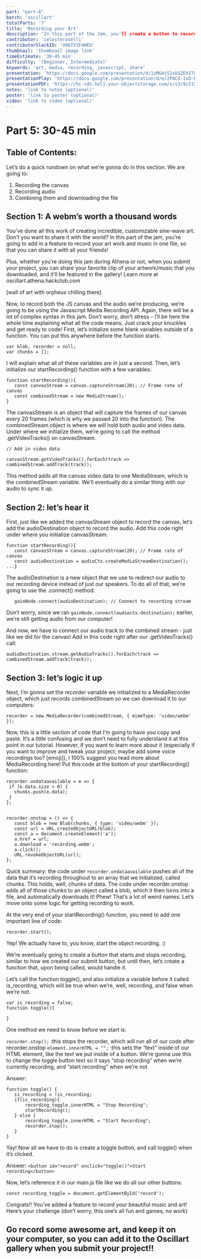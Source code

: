 ```yaml
---
part: "part-6"
batch: 'oscillart'
totalParts: '7'
title: 'Recording your Art'
description: 'In this part of the Jam, you'll create a button to record your art and download it, so you can share it online.'
contributor: 'celesteroselli'
contributorSlackID: 'U06TV3F4HEU'
thumbnail: 'thumbnail image link'
timeEstimate: '30-45 min'
difficulty: '(Beginner, Intermediate)'
keywords: 'art, media, recording, javascript, share'
presentation: 'https://docs.google.com/presentation/d/1zMGHjS1sUSZEhI7SAlY4shvY8p1a34Q124KN_rJQ2lM/edit?usp=sharing'
presentationPlay: 'https://docs.google.com/presentation/d/e/2PACX-1vQ-LWou5utq3u1FvZzBGJjP5fDLWCXAn8Oec_uJWN-FLuItkunRTNN-RLrgo1PMcw74ciulutWJn2RN/pub?start=true&loop=false&delayms=30000'
presentationPDF: 'https://hc-cdn.hel1.your-objectstorage.com/s/v3/9c215e64b498d8998a335d890d58578ffc0b8919_oscillart_6.pdf'
notes: 'link to notes (optional)'
poster: 'link to poster (optional)'
video: 'link to video (optional)'
---
```


# Part 5: 30-45 min

## Table of Contents:
Let’s do a quick rundown on what we’re gonna do in this section. We are going to:

1. Recording the canvas
2. Recording audio
3. Combining them and downloading the file

## Section 1: A webm’s worth a thousand words

You’ve done all this work of creating incredible, customizable sine-wave art. Don’t you want to share it with the world? In this part of the jam, you’re going to add in a feature to record your art work and music in one file, so that you can share it with all your friends! 

Plus, whether you’re doing this jam during Athena or not, when you submit your project, you can share your favorite clip of your artwork/music that you downloaded, and it’ll be featured in the gallery! Learn more at oscillart.athena.hackclub.com

[wall of art with orpheus chilling there]

Now, to record both the JS canvas and the audio we’re producing, we’re going to be using the Javascript Media Recording API. Again, there will be a lot of complex syntax in this jam. Don’t worry, don’t stress - I’ll be here the whole time explaining what all the code means. Just crack your knuckles and get ready to code! First, let’s initialize some blank variables outside of a function. You can put this anywhere before the function starts.

```
var blob, recorder = null;
var chunks = [];
```

I will explain what all of these variables are in just a second. Then, let’s initialize our startRecording() function with a few variables:

```
function startRecording(){
   const canvasStream = canvas.captureStream(20); // Frame rate of canvas
   const combinedStream = new MediaStream();
}
```

The canvasStream is an object that will capture the frames of our canvas every 20 frames (which is why we passed 20 into the function). The combinedStream object is where we will hold both audio and video data. Under where we initialize them, we’re going to call the method .getVideoTracks() on canvasStream. 

```
// Add in video data

canvasStream.getVideoTracks().forEach(track => combinedStream.addTrack(track));
```

This method adds all the canvas video data to one MediaStream, which is the combinedStream variable. We’ll eventually do a similar thing with our audio to sync it up. 

## Section 2: let’s hear it

First, just like we added the canvasStream object to record the canvas, let’s add the audioDestination object to record the audio. Add this code right under where you initialize canvasStream:

```
function startRecording(){
   const canvasStream = canvas.captureStream(20); // Frame rate of canvas
   const audioDestination = audioCtx.createMediaStreamDestination();
...}
```

The audioDestination is a new object that we use to redirect our audio to our recording device 
instead of just our speakers. To do all of that, we’re going to use the .connect()  method:

```
   gainNode.connect(audioDestination); // Connect to recording stream
```

Don’t worry, since we ran `gainNode.connect(audioctx.destination);` earlier, we’re still getting audio from our computer!

And now, we have to connect our audio track to the combined stream - just like we did for the canvas! Add in this code right after our .getVideoTracks() call:

```
audioDestination.stream.getAudioTracks().forEach(track => combinedStream.addTrack(track));
```

## Section 3: let’s logic it up

Next, I’m gonna set the recorder variable we initialized to a MediaRecorder object, which just records combinedStream so we can download it to our computers:

```
recorder = new MediaRecorder(combinedStream, { mimeType: 'video/webm' });
```

Now, this is a little section of code that I’m going to have you copy and paste. It’s a little confusing and we don’t need to fully understand it at this point in our tutorial. However, if you want to learn more about it (especially if you want to improve and tweak your project; maybe add some voice recordings too? [emoji]), I 100% suggest you read more about MediaRecording here! Put this code at the bottom of your startRecording() function:

```
recorder.ondataavailable = e => {
 if (e.data.size > 0) {
   chunks.push(e.data);
 }
};


recorder.onstop = () => {
   const blob = new Blob(chunks, { type: 'video/webm' });
   const url = URL.createObjectURL(blob);
   const a = document.createElement('a');
   a.href = url;
   a.download = 'recording.webm';
   a.click();
   URL.revokeObjectURL(url);
};
```

Quick summary: the code under `recorder.ondataavailable` pushes all of the data that it’s recording throughout to an array that we initialized, called chunks. This holds, well, chunks of data. The code under recorder.onstop adds all of those chunks to an object called a blob, which it then turns into a file, and automatically downloads it! Phew! That’s a lot of weird names. Let’s move onto some logic for getting recording to work.

At the very end of your startRecording() function, you need to add one important line of code:

```
recorder.start();
```

Yep! We actually have to, you know, start the object recording. :)

We’re eventually going to create a button that starts and stops recording, similar to how we created our submit button, but until then, let’s create a function that, upon being called, would handle it.

Let’s call the function toggle(), and also initialize a variable before it called is_recording, which will be true when we’re, well, recording, and false when we’re not.

```
var is_recording = false;
function toggle(){

}
```

One method we need to know before we start is:

`recorder.stop();`
:this stops the recorder, which will run all of our code after recorder.onstop
`element.innerHTML = "";`
:this sets the “text” inside of our HTML element, like the text we put inside of a button. We’re gonna use this to change the toggle button text so it says “stop recording” when we’re currently recording, and “start recording” when we’re not

<Dropdown title="Haha! You thought you got away from the pesky dropdowns, didn’t you? Well, you didn’t. Here’s a challenge for you: can you use if-statements, our variable is_recording, the startRecording() function we created, the .innerHTML method, and the recorder.stop() method to fill in our toggle() method.">
Answer: 

```
function toggle() {
   is_recording = !is_recording; 
   if(is_recording){
       recording_toggle.innerHTML = "Stop Recording";
       startRecording(); 
   } else {
       recording_toggle.innerHTML = "Start Recording";
       recorder.stop();
   }
}
```
</Dropdown>


Yay! Now all we have to do is create a toggle button, and call toggle() when it’s clicked.

<Dropdown title="Remember how we did this with the submit button? Try that on your own!">

Answer: `<button id="record" onclick="toggle()">Start recording</button>`
</Dropdown>

Now, let’s reference it in our main.js file like we do all our other buttons:

```
const recording_toggle = document.getElementById('record');
```

Congrats!! You’ve added a feature to record your beautiful music and art! Here’s your challenge (don’t worry, this one’s all fun and games, no work)

## Go record some awesome art, and keep it on your computer, so you can add it to the Oscillart gallery when you submit your project!!

